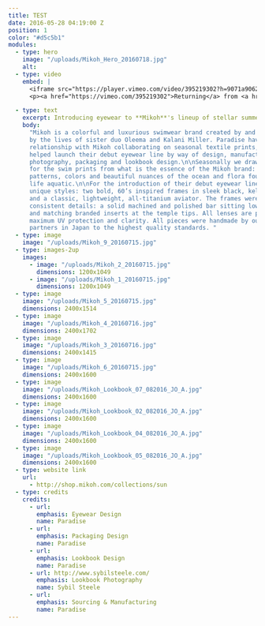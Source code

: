 ```yaml
---
title: TEST
date: 2016-05-28 04:19:00 Z
position: 1
color: "#d5c5b1"
modules:
  - type: hero
    image: "/uploads/Mikoh_Hero_20160718.jpg"
    alt:
  - type: video
    embed: |
      <iframe src="https://player.vimeo.com/video/395219302?h=9071a9062f" width="640" height="429"  frameborder="0" allow="autoplay; fullscreen; picture-in-picture" allowfullscreen></iframe>
      <p><a href="https://vimeo.com/395219302">Returning</a> from <a href="https://vimeo.com/lucybridger">Lucy Bridger</a> on <a href="https://vimeo.com">Vimeo</a>.</p>

  - type: text
    excerpt: Introducing eyewear to **Mikoh**'s lineup of stellar summer essentials.
    body:
      "Mikoh is a colorful and luxurious swimwear brand created by and inspired
      by the lives of sister duo Oleema and Kalani Miller. Paradise have a longstanding
      relationship with Mikoh collaborating on seasonal textile prints, and in 2015
      helped launch their debut eyewear line by way of design, manufacturing, product
      photography, packaging and lookbook design.\n\nSeasonally we draw inspiration
      for the swim prints from what is the essence of the Mikoh brand: the textures,
      patterns, colors and beautiful nuances of the ocean and flora found in an endless
      life aquatic.\n\nFor the introduction of their debut eyewear line we created three
      unique styles: two bold, 60’s inspired frames in sleek black, kelp and sand acetate,
      and a classic, lightweight, all-titanium aviator. The frames were unified with
      consistent details: a solid machined and polished bar sitting low on the temples
      and matching branded inserts at the temple tips. All lenses are polarized for
      maximum UV protection and clarity. All pieces were handmade by our manufacturing
      partners in Japan to the highest quality standards. "
  - type: image
    image: "/uploads/Mikoh_9_20160715.jpg"
  - type: images-2up
    images:
      - image: "/uploads/Mikoh_2_20160715.jpg"
        dimensions: 1200x1049
      - image: "/uploads/Mikoh_1_20160715.jpg"
        dimensions: 1200x1049
  - type: image
    image: "/uploads/Mikoh_5_20160715.jpg"
    dimensions: 2400x1514
  - type: image
    image: "/uploads/Mikoh_4_20160716.jpg"
    dimensions: 2400x1702
  - type: image
    image: "/uploads/Mikoh_3_20160716.jpg"
    dimensions: 2400x1415
  - type: image
    image: "/uploads/Mikoh_6_20160715.jpg"
    dimensions: 2400x1600
  - type: image
    image: "/uploads/Mikoh_Lookbook_07_082016_JO_A.jpg"
    dimensions: 2400x1600
  - type: image
    image: "/uploads/Mikoh_Lookbook_02_082016_JO_A.jpg"
    dimensions: 2400x1600
  - type: image
    image: "/uploads/Mikoh_Lookbook_04_082016_JO_A.jpg"
    dimensions: 2400x1600
  - type: image
    image: "/uploads/Mikoh_Lookbook_05_082016_JO_A.jpg"
    dimensions: 2400x1600
  - type: website link
    url:
      - http://shop.mikoh.com/collections/sun
  - type: credits
    credits:
      - url:
        emphasis: Eyewear Design
        name: Paradise
      - url:
        emphasis: Packaging Design
        name: Paradise
      - url:
        emphasis: Lookbook Design
        name: Paradise
      - url: http://www.sybilsteele.com/
        emphasis: Lookbook Photography
        name: Sybil Steele
      - url:
        emphasis: Sourcing & Manufacturing
        name: Paradise
---
```

